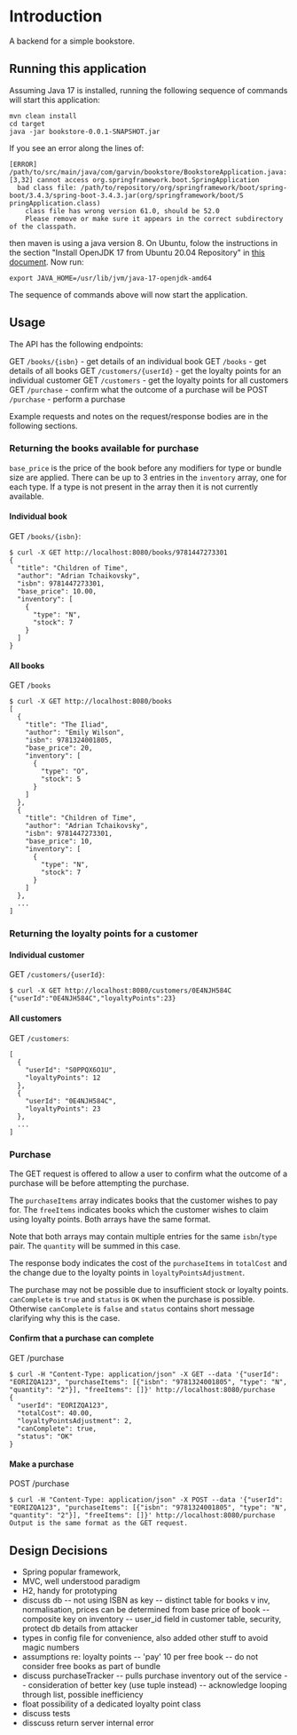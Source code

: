# Introduction

A backend for a simple bookstore.

## Running this application

Assuming Java 17 is installed, running the following sequence of commands will start this application: 
```
mvn clean install
cd target
java -jar bookstore-0.0.1-SNAPSHOT.jar
```

If you see an error along the lines of:
```
[ERROR] /path/to/src/main/java/com/garvin/bookstore/BookstoreApplication.java:[3,32] cannot access org.springframework.boot.SpringApplication
  bad class file: /path/to/repository/org/springframework/boot/spring-boot/3.4.3/spring-boot-3.4.3.jar(org/springframework/boot/S
pringApplication.class)
    class file has wrong version 61.0, should be 52.0
    Please remove or make sure it appears in the correct subdirectory of the classpath.
```
then maven is using a java version 8. On Ubuntu, folow the instructions in the section "Install OpenJDK 17 from Ubuntu 20.04 Repository" in [this document](https://www.rosehosting.com/blog/how-to-install-java-17-lts-on-ubuntu-20-04/).
Now run:
```
export JAVA_HOME=/usr/lib/jvm/java-17-openjdk-amd64
```
The sequence of commands above will now start the application.

## Usage

The API has the following endpoints:

GET `/books/{isbn}` - get details of an individual book
GET `/books` - get details of all books
GET `/customers/{userId}` - get the loyalty points for an individual customer
GET `/customers` - get the loyalty points for all customers
GET `/purchase` - confirm what the outcome of a purchase will be
POST `/purchase` - perform a purchase

Example requests and notes on the request/response bodies are in the following sections.

### Returning the books available for purchase
`base_price` is the price of the book before any modifiers for type or bundle size are applied.
There can be up to 3 entries in the `inventory` array, one for each type. If a type is not present in the array then it is not currently available.

#### Individual book
GET `/books/{isbn}`:
```
$ curl -X GET http://localhost:8080/books/9781447273301
{
  "title": "Children of Time",
  "author": "Adrian Tchaikovsky",
  "isbn": 9781447273301,
  "base_price": 10.00,
  "inventory": [
    {
      "type": "N",
      "stock": 7
    }
  ]
}
```

#### All books
GET `/books`
```
$ curl -X GET http://localhost:8080/books
[
  {
    "title": "The Iliad",
    "author": "Emily Wilson",
    "isbn": 9781324001805,
    "base_price": 20,
    "inventory": [
      {
        "type": "O",
        "stock": 5
      }
    ]
  },
  {
    "title": "Children of Time",
    "author": "Adrian Tchaikovsky",
    "isbn": 9781447273301,
    "base_price": 10,
    "inventory": [
      {
        "type": "N",
        "stock": 7
      }
    ]
  },
  ...
]
```

### Returning the loyalty points for a customer

#### Individual customer

GET `/customers/{userId}`:
```
$ curl -X GET http://localhost:8080/customers/0E4NJH584C
{"userId":"0E4NJH584C","loyaltyPoints":23}
```

#### All customers

GET `/customers`:
```
[
  {
    "userId": "S0PPQX6O1U",
    "loyaltyPoints": 12
  },
  {
    "userId": "0E4NJH584C",
    "loyaltyPoints": 23
  },
  ...
]
```

### Purchase
The GET request is offered to allow a user to confirm what the outcome of a purchase will be before attempting the purchase.

The `purchaseItems` array indicates books that the customer wishes to pay for. The `freeItems` indicates books which the customer wishes to claim using loyalty points. Both arrays have the same format.

Note that both arrays may contain multiple entries for the same `isbn`/`type` pair. The `quantity` will be summed in this case.

The response body indicates the cost of the `purchaseItems` in `totalCost` and the change due to the loyalty points in `loyaltyPointsAdjustment`.

The purchase may not be possible due to insufficient stock or loyalty points. `canComplete` is `true` and `status` is `OK` when the purchase is possible. Otherwise  `canComplete` is `false` and `status` contains short message clarifying why this is the case. 

#### Confirm that a purchase can complete
GET /purchase
```
$ curl -H "Content-Type: application/json" -X GET --data '{"userId": "EORIZQA123", "purchaseItems": [{"isbn": "9781324001805", "type": "N", "quantity": "2"}], "freeItems": []}' http://localhost:8080/purchase
{
  "userId": "EORIZQA123",
  "totalCost": 40.00,
  "loyaltyPointsAdjustment": 2,
  "canComplete": true,
  "status": "OK"
}
```

#### Make a purchase
POST /purchase
```
$ curl -H "Content-Type: application/json" -X POST --data '{"userId": "EORIZQA123", "purchaseItems": [{"isbn": "9781324001805", "type": "N", "quantity": "2"}], "freeItems": []}' http://localhost:8080/purchase
Output is the same format as the GET request.
```

## Design Decisions

- Spring popular framework, 
- MVC, well understood paradigm 
- H2, handy for prototyping
- discuss db
-- not using ISBN as key
-- distinct table for books v inv, normalisation, prices can be determined from base price of book
-- composite key on inventory
-- user_id field in customer table, security, protect db details from attacker
- types in config file for convenience, also added other stuff to avoid magic numbers
- assumptions re: loyalty points
-- 'pay' 10 per free book
-- do not consider free books as part of bundle
- discuss purchaseTracker
-- pulls purchase inventory out of the service
-- consideration of better key (use tuple instead)
-- acknowledge looping through list, possible inefficiency
- float possibility of a dedicated loyalty point class
- discuss tests
- disscuss return server internal error
